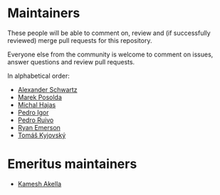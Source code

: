 Maintainers
===========

These people will be able to comment on, review and (if successfully reviewed) merge pull requests for this repository.

Everyone else from the community is welcome to comment on issues, answer questions and review pull requests.

In alphabetical order:

* [Alexander Schwartz](https://github.com/ahus1)
* [Marek Posolda](https://github.com/mposolda)
* [Michal Hajas](https://github.com/mhajas)
* [Pedro Igor](https://github.com/pedroigor)
* [Pedro Ruivo](https://github.com/pruivo)
* [Ryan Emerson](https://github.com/ryanemerson)
* [Tomáš Kyjovský](https://github.com/tkyjovsk)

# Emeritus maintainers

* [Kamesh Akella](https://github.com/kami619)
